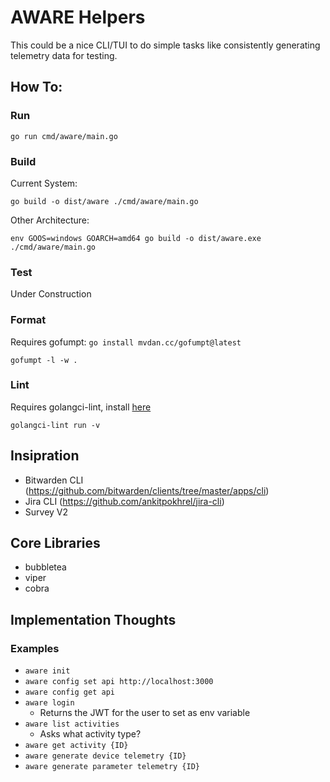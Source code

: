 # AWARE Helpers

This could be a nice CLI/TUI to do simple tasks like consistently generating telemetry data for testing.

## How To:


### Run

`go run cmd/aware/main.go`


### Build

Current System:

`go build -o dist/aware ./cmd/aware/main.go`


Other Architecture:

`env GOOS=windows GOARCH=amd64 go build -o dist/aware.exe ./cmd/aware/main.go`

### Test

Under Construction


### Format

Requires gofumpt: `go install mvdan.cc/gofumpt@latest`

`gofumpt -l -w .`


### Lint

Requires golangci-lint, install [here](https://golangci-lint.run/usage/install/)

`golangci-lint run -v`


## Insipration

- Bitwarden CLI (https://github.com/bitwarden/clients/tree/master/apps/cli)
- Jira CLI (https://github.com/ankitpokhrel/jira-cli)
- Survey V2 

## Core Libraries

- bubbletea
- viper
- cobra

## Implementation Thoughts

### Examples

- `aware init`
- `aware config set api http://localhost:3000`
- `aware config get api`
- `aware login`
    - Returns the JWT for the user to set as env variable
- `aware list activities`
    - Asks what activity type?
- `aware get activity {ID}`
- `aware generate device telemetry {ID}`
- `aware generate parameter telemetry {ID}`


